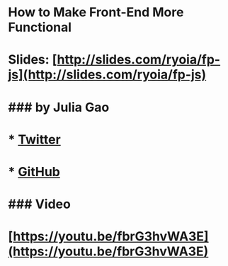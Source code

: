 # How to Make Front-End More Functional
#
# Slides: [http://slides.com/ryoia/fp-js](http://slides.com/ryoia/fp-js)
#
# ### by Julia Gao
#
# * [Twitter](https://twitter.com/ryoia)
# * [GitHub](https://github.com/ryoia)
#
#
# ### Video
#
# [https://youtu.be/fbrG3hvWA3E](https://youtu.be/fbrG3hvWA3E)
#
